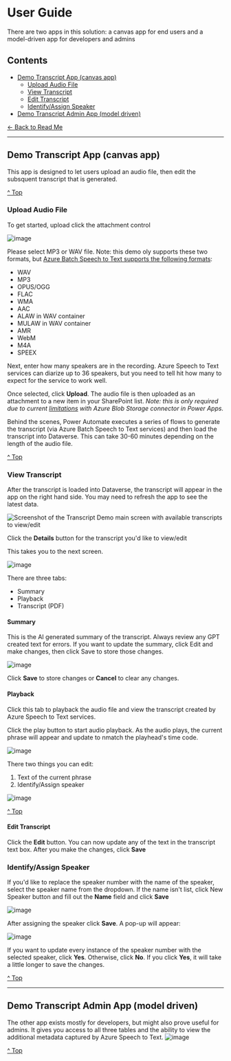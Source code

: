 # User Guide
There are two apps in this solution: a canvas app for end users and a model-driven app for developers and admins

## Contents
- [Demo Transcript App (canvas app)](#demo-transcript-app-canvas-app)
  - [Upload Audio File](#upload-audio-file)
  - [View Transcript](#view-transcript)
  - [Edit Transcript](#edit-transcript)
  - [Identify/Assign Speaker](#identify-assign-apeaker)
- [Demo Transcript Admin App (model driven)](#demo-transcript-admin-app-model-driven)


[← Back to Read Me](readme.md#contents)

***

## Demo Transcript App (canvas app)
This app is designed to let users upload an audio file, then edit the subsquent transcript that is generated.  

[^ Top](#contents)

### Upload Audio File
To get started, upload click the attachment control

![image](https://github.com/user-attachments/assets/acc8c6eb-48b8-46ce-8992-77817582fd2a)

Please select MP3 or WAV file.  Note: this demo oly supports these two formats, but [Azure Batch Speech to Text supports the following formats](https://learn.microsoft.com/en-us/azure/ai-services/speech-service/batch-transcription-audio-data?tabs=portal#supported-audio-formats-and-codecs):
- WAV
- MP3
- OPUS/OGG
- FLAC
- WMA
- AAC
- ALAW in WAV container
- MULAW in WAV container
- AMR
- WebM
- M4A
- SPEEX

Next, enter how many speakers are in the recording.  Azure Speech to Text services can diarize up to 36 speakers, but you need to tell hit how many to expect for the service to work well.  

Once selected, click **Upload**.  The audio file is then uploaded as an attachment to a new item in your SharePoint list.  *Note: this is only required due to current [limitations](#limitations) with Azure Blob Storage connector in Power Apps.*

Behind the scenes, Power Automate executes a series of flows to generate the transcript (via Azure Batch Speech to Text services) and then load the transcript into Dataverse. This can take 30-60 minutes depending on the length of the audio file. 

[^ Top](#contents)

### View Transcript
After the transcript is loaded into Dataverse, the transcript will appear in the app on the right hand side. You may need to refresh the app to see the latest data. 

![Screenshot of the Transcript Demo main screen with available transcripts to view/edit](https://github.com/user-attachments/assets/ef4f7de4-47b0-45db-a5b3-f5664fd1c383)

Click the **Details** button for the transcript you'd like to view/edit

This takes you to the next screen.  

![image](https://github.com/user-attachments/assets/feb2bc91-5aa1-41b3-a83a-0934e6d6e82b)

There are three tabs:
- Summary
- Playback
- Transcript (PDF)

#### Summary

This is the AI generated summary of the transcript.  Always review any GPT created text for errors. If you want to update the summary, click Edit and make changes, then click Save to store those changes.

![image](https://github.com/user-attachments/assets/fc0baa2b-f751-4736-aa62-a79dec48048e)


Click **Save** to store changes or **Cancel** to clear any changes. 

#### Playback
Click this tab to playback the audio file and view the transcript created by Azure Speech to Text services.


Click the play button to start audio playback.  As the audio plays, the current phrase will appear and update to nmatch the playhead's time code.

![image](https://github.com/microsoft/Federal-Business-Applications/assets/12347531/bbc37e6e-8995-4667-b214-2a24a8833757)

There two things you can edit:
1. Text of the current phrase
2. Identify/Assign speaker

![image](https://github.com/microsoft/Federal-Business-Applications/assets/12347531/9558df96-cbab-4ce4-bbe2-4cdffd920f1a)

[^ Top](#contents)

#### Edit Transcript
Click the **Edit** button.  You can now update any of the text in the transcript text box.  After you make the changes, click **Save**

### Identify/Assign Speaker
If you'd like to replace the speaker number with the name of the speaker, select the speaker name from the dropdown.  If the name isn't list, click New Speaker button and fill out the **Name** field and click **Save**

![image](https://github.com/microsoft/Federal-Business-Applications/assets/12347531/7f3e495c-a2c9-429e-8e6a-e368373439a3)

After assigning the speaker click **Save**.  A pop-up will appear:

![image](https://github.com/microsoft/Federal-Business-Applications/assets/12347531/3fed044e-bdbd-4801-9165-21f19755fd37)

If you want to update every instance of the speaker number with the selected speaker, click **Yes**. Otherwise, click **No**. If you click **Yes**, it will take a little longer to save the changes.

[^ Top](#contents)
***

## Demo Transcript Admin App (model driven)

The other app exists mostly for developers, but might also prove useful for admins.  It gives you access to all three tables and the ability to view the additional metadata captured by Azure Speech to Text. 
![image](https://github.com/microsoft/Federal-Business-Applications/assets/12347531/c88bdb6f-4f18-45b9-b4cb-d8b0b4dd7560)

[^ Top](#contents)
